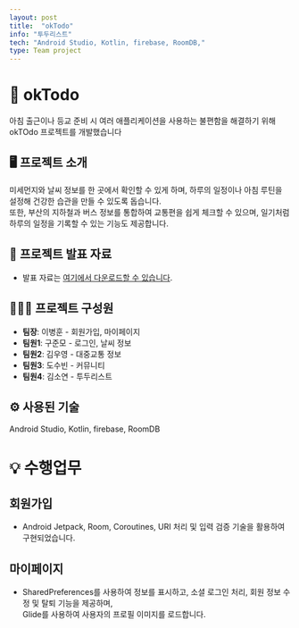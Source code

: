 ```yaml
---
layout: post
title:  "okTodo"
info: "투두리스트"
tech: "Android Studio, Kotlin, firebase, RoomDB,"
type: Team project
---
```


# 📌 okTodo
아침 출근이나 등교 준비 시 여러 애플리케이션을 사용하는 불편함을 해결하기 위해 okTOdo 프로젝트를 개발했습니다

## 🖥️ 프로젝트 소개
미세먼지와 날씨 정보를 한 곳에서 확인할 수 있게 하며, 하루의 일정이나 아침 루틴을 설정해 건강한 습관을 만들 수 있도록 돕습니다.   
또한, 부산의 지하철과 버스 정보를 통합하여 교통편을 쉽게 체크할 수 있으며, 일기처럼 하루의 일정을 기록할 수 있는 기능도 제공합니다.

## 📄 프로젝트 발표 자료
- 발표 자료는 [여기에서 다운로드할 수 있습니다](파일_경로/발표자료.pdf).

## 👨‍👩‍👦 프로젝트 구성원
- **팀장**: 이병훈 - 회원가입, 마이페이지
- **팀원1**: 구준모 - 로그인, 날씨 정보
- **팀원2**: 김우영 - 대중교통 정보
- **팀원3**: 도수빈 - 커뮤니티
- **팀원4**: 김소연 - 투두리스트

## ⚙️ 사용된 기술
Android Studio, Kotlin, firebase, RoomDB

# 💡 수행업무

## 회원가입
- Android Jetpack, Room, Coroutines, URI 처리 및 입력 검증 기술을 활용하여 구현되었습니다.

## 마이페이지
- SharedPreferences를 사용하여 정보를 표시하고, 소셜 로그인 처리, 회원 정보 수정 및 탈퇴 기능을 제공하며,  
  Glide를 사용하여 사용자의 프로필 이미지를 로드합니다.